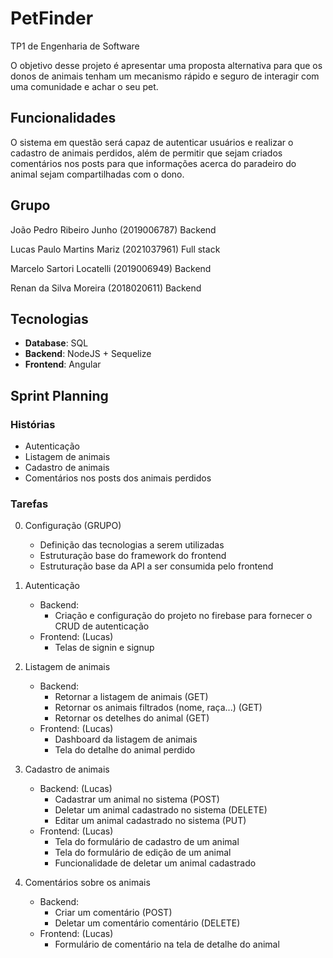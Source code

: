 # PetFinder

TP1 de Engenharia de Software

O objetivo desse projeto é apresentar uma proposta alternativa para que os donos de animais tenham um mecanismo rápido e seguro de interagir com uma comunidade e achar o seu pet.

## Funcionalidades
O sistema em questão será capaz de autenticar usuários e realizar o cadastro de animais perdidos, além de permitir que sejam criados comentários nos posts para que informações acerca do paradeiro do animal sejam compartilhadas com o dono.

## Grupo
João Pedro Ribeiro Junho (2019006787) Backend

Lucas Paulo Martins Mariz (2021037961) Full stack

Marcelo Sartori Locatelli (2019006949) Backend

Renan da Silva Moreira (2018020611) Backend

## Tecnologias
- **Database**: SQL
- **Backend**: NodeJS + Sequelize
- **Frontend**: Angular

## Sprint Planning

### Histórias
- Autenticação
- Listagem de animais
- Cadastro de animais
- Comentários nos posts dos animais perdidos

### Tarefas

0. Configuração (GRUPO)
    - Definição das tecnologias a serem utilizadas
    - Estruturação base do framework do frontend
    - Estruturação base da API a ser consumida pelo frontend

1. Autenticação
    - Backend:
        - Criação e configuração do projeto no firebase para fornecer o CRUD de autenticação
    - Frontend: (Lucas)
        - Telas de signin e signup

2. Listagem de animais
    - Backend:
        - Retornar a listagem de animais (GET)
        - Retornar os animais filtrados (nome, raça...) (GET)
        - Retornar os detelhes do animal (GET)
    - Frontend: (Lucas)
        - Dashboard da listagem de animais
        - Tela do detalhe do animal perdido

3. Cadastro de animais
    - Backend: (Lucas)
        - Cadastrar um animal no sistema (POST) 
        - Deletar um animal cadastrado no sistema (DELETE)
        - Editar um animal cadastrado no sistema (PUT)
    - Frontend: (Lucas)
        - Tela do formulário de cadastro de um animal
        - Tela do formulário de edição de um animal
        - Funcionalidade de deletar um animal cadastrado

4. Comentários sobre os animais
    - Backend:
        - Criar um comentário (POST)
        - Deletar um comentário comentário (DELETE)
    - Frontend: (Lucas)
        - Formulário de comentário na tela de detalhe do animal

